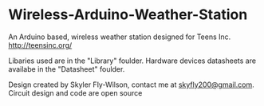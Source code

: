 Wireless-Arduino-Weather-Station
================================

An Arduino based, wireless weather station designed for Teens Inc. http://teensinc.org/


Libaries used are in the "Library" foulder.
Hardware devices datasheets are availabe in the "Datasheet" foulder.

Design created by Skyler Fly-Wilson, contact me at skyfly200@gmail.com.
Circuit design and code are open source

